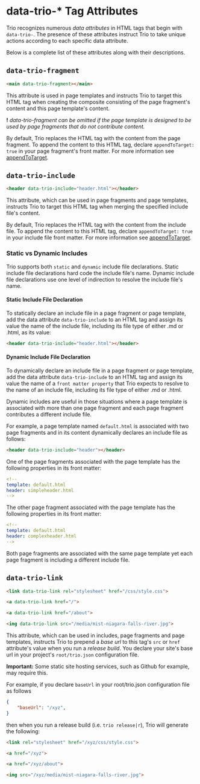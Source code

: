 <!--
template: learnhowto.html
title: data-trio-* Tag Attributes
appendToTarget: true
activeHeaderItem: 2
callback: showCurrentPageInHeader.js
-->

# data-trio-* Tag Attributes

Trio recognizes numerous *data attributes* in HTML tags that begin with `data-trio-`. The presence of these attributes instruct Trio to take unique actions according to each specific data attribute.

Below is a complete list of these attributes along with their descriptions.

## `data-trio-fragment`

```html
<main data-trio-fragment></main>
```

This attribute is used in page templates and instructs Trio to target this HTML tag when creating the composite consisting of the page fragment's content and this page template's content.

__!__ _data-trio-fragment can be omitted if the page template is designed to be used by page fragments that do not contribute content._

By default, Trio replaces the HTML tag with the content from the page fragment. To append the content to this HTML tag, declare `appendToTarget: true` in your page fragment's front matter. For more information see <a data-trio-link href="/docs/learn/frontmatter/#appendtotarget">appendToTarget</a>.

## `data-trio-include`

```html
<header data-trio-include="header.html"></header>
```

This attribute, which can be used in page fragments and page templates, instructs Trio to target this HTML tag when merging the specified include file's content.

By default, Trio replaces the HTML tag with the content from the include file. To append the content to this HTML tag, declare `appendToTarget: true` in your include file front matter. For more information see <a data-trio-link href="/docs/learn/frontmatter/#appendtotarget">appendToTarget</a>.

### Static vs Dynamic Includes

Trio supports both `static` and `dynamic` include file declarations. Static include file declarations hard code the include file's name. Dynamic include file declarations use one level of indirection to resolve the include file's name.

#### Static Include File Declaration

To statically declare an include file in a page fragment or page template, add the data attribute `data-trio-include` to an HTML tag and assign its value the name of the include file, including its file type of either .md or .html, as its value:

```html
<header data-trio-include="header.html"></header>
```

#### Dynamic Include File Declaration

To dynamically declare an include file in a page fragment or page template, add the data attribute `data-trio-include` to an HTML tag and assign its value the name of a `front matter property` that Trio expects to resolve to the name of an include file, including its file type of either .md or .html.

Dynamic includes are useful in those situations where a page template is associated with more than one page fragment and each page fragment contributes a different include file.

For example, a page template named `default.html` is associated with two page fragments and in its content dynamically declares an include file as follows:

```html
<header data-trio-include="header"></header>
```

One of the page fragments associated with the page template has the following properties in its front matter:

```YAML
<!--
template: default.html
header: simpleheader.html
-->
```

The other page fragment associated with the page template has the following properties in its front matter:

```YAML
<!--
template: default.html
header: complexheader.html
-->
```

Both page fragments are associated with the same page template yet each page fragment is including a different include file.

## `data-trio-link`

```html
<link data-trio-link rel="stylesheet" href="/css/style.css">

<a data-trio-link href="/">

<a data-trio-link href="/about">

<img data-trio-link src="/media/mist-niagara-falls-river.jpg">
```

This attribute, which can be used in includes, page fragments and page templates, instructs Trio to prepend a *base url* to this tag's `src` or `href` attribute's value when you run a *release build*. You declare your site's base url in your project's `root/trio.json` configuration file.

**Important:** Some static site hosting services, such as Github for example, may require this.

For example, if you declare `baseUrl` in your root/trio.json configuration file as follows

```json
{
    "baseUrl": "/xyz",
}
```

then when you run a release build (i.e. `trio release|r`), Trio will generate the following:

```html
<link rel="stylesheet" href="/xyz/css/style.css">

<a href="/xyz">

<a href="/xyz/about">

<img src="/xyz/media/mist-niagara-falls-river.jpg">
```